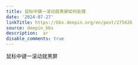 ```yaml
---
title: 鼠标中键一滚动就黑屏如何处理
date: '2024-07-27'
linkTitle: https://bbs.deepin.org/en/post/275626
source: deepin_bbs
description:  ar 
disable_comments: true
---
```

鼠标中键一滚动就黑屏
